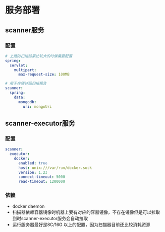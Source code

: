 # 服务部署

## scanner服务

### 配置 

```yaml
# 上报的扫描结果比较大的时候需要配置
spring:
  servlet:
    multipart:
      max-request-size: 100MB

# 用于存储详细扫描报告
scanner:
  spring:
    data:
      mongodb:
        uri: mongoUri
```

## scanner-executor服务

### 配置

```yaml
scanner:
  executor:
    docker:
      enabled: true
      host: unix:///var/run/docker.sock
      version: 1.23
      connect-timeout: 5000
      read-timeout: 1200000
```

### 依赖

- docker daemon
- 扫描器依赖容器镜像时机器上要有对应的容器镜像，不存在镜像但是可以拉取到时scanner-executor服务会自动拉取
- 运行服务器最好是8C/16G 以上的配置，因为扫描器目前还比较消耗资源
